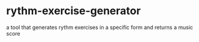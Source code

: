 # rythm-exercise-generator
a tool that generates rythm exercises in a specific form and returns a music score
